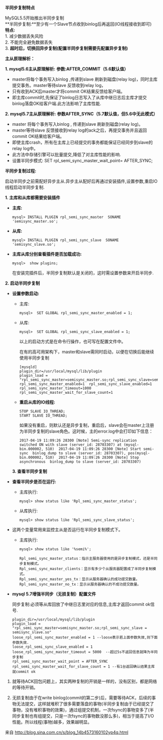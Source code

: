 **半同步复制特点**

  MySQL5.5开始推出半同步复制  
  **半同步复制:**至少有一个Slave节点收到binlog后再返回(IO线程接收到即可)  
  **特点:**  
    1. 减少数据丢失风险  
    2. 不能完全避免数据丢失  
    3. **超时后，切换回异步复制(配置半同步复制需要先配置异步复制)**  

 **主从原理解析：**

  **1. mysql5.6主从原理解析:**  **参数:AFTER_COMMIT（5.6默认值）**  

 - master将每个事务写入binlog ,传递到slave 刷新到磁盘(relay  log)，同时主库提交事务。master等待slave 反馈收到relay log，
 - 只有收到ACK后master才将commit OK结果反馈给客户端。  
 - 即主库commit时,先保证了binlog日志写入了从库中继日志后主库才提交binlog落盘OK给客户端.此方法影响了主库性能.  

  **2. mysql5.7主从原理解析:**   **参数AFTER_SYNC（5.7默认值，但5.6中无此模式）**  

  - master 将每个事务写入binlog , 传递到slave 刷新到磁盘(relay  log)。
  - master等待slave 反馈接收到relay log的ack之后，再提交事务并且返回commit OK结果给客户端。  
  - 即使主库crash，所有在主库上已经提交的事务都能保证已经同步到slave的relay log中。
  - 此方法中存储引擎可以批量提交,降低了对主库性能的影响.  
  - 设置半同步模式: SET rpl_semi_sync_master_wait_point= AFTER_SYNC;  

**半同步复制过程:**

  启动半同步之前需配好异步主从.异步主从配好后再通过安装插件,设置参数,重启IO线程启动半同步复制.  

  **1. 主库和从库都需要安装插件**  
  - **主库:**  
    ```
    mysql> INSTALL PLUGIN rpl_semi_sync_master  SONAME 'semisync_master.so';  
    ```
  - **从库:**  
    ```
    mysql> INSTALL PLUGIN rpl_semi_sync_slave  SONAME 'semisync_slave.so';
    ```
  - **主库从库分别查看插件是否加载成功:**  
    ```
    mysql>  show plugins;
    ```
    
    在安装完插件后，半同步复制默认是关闭的，这时需设置参数来开启半同步.  
    

  **2. 启动半同步复制**  
  - **设置参数启动:**  
    - 主库:  
      ```
      mysql>  SET GLOBAL rpl_semi_sync_master_enabled = 1;  
      ```
    - 从库:  
      ```
      mysql>  SET GLOBAL rpl_semi_sync_slave_enabled = 1;  
      ```
      以上的启动方式是在命令行操作，也可写在配置文件中。 

      在有的高可用架构下，master和slave需同时启动，以便在切换后能继续使用半同步复制  
      ```
      [mysqld]  
      plugin_dir=/usr/local/mysql/lib/plugin  
      plugin_load =  "rpl_semi_sync_master=semisync_master.so;rpl_semi_sync_slave=semisync_slave.so"  rpl_semi_sync_master_enabled=1  rpl_semi_sync_slave_enabled=1  rpl_semi_sync_master_timeout=1000  rpl_semi_sync_master_wait_for_slave_count=1  
      ```
    - **重启从库的IO线程:**  
      ```
      STOP SLAVE IO_THREAD;  
      START SLAVE IO_THREAD;  
      ```
      如果没有重启，则默认还是异步复制，重启后，slave会在master上注册为半同步复制的slave角色。这时候，主的error.log中会打印如下信息：  
      ```
      2017-04-19 11:09:26 28300 [Note] Semi-sync replication  switched ON with slave (server_id: 28703307) at (mysql-bin.000002, 510)  2017-04-19 11:09:26 28300 [Note] Start semi-sync  binlog_dump to slave (server_id: 28703307), pos(mysql-bin.000002, 510)  2017-04-19 11:09:26 28300 [Note] Stop asynchronous  binlog_dump to slave (server_id: 28703307) 
      ```
    **3. 查看半同步复制**  
  - **查看半同步是否在运行:**  
    - 主库执行:  
      ```
      mysql> show status like 'Rpl_semi_sync_master_status';  
      ```
    - 从库执行:  
      ```
      mysql> show status like 'Rpl_semi_sync_slave_status';  
      ```
    
  - 这两个变量常用来监控主从是否运行在半同步复制模式下。  
    - 主库执行:
      ```
      mysql> show status like '%semi%';
      
      Rpl_semi_sync_master_status：指示主服务器使用的是异步复制模式，还是半同步复制模式。  
      Rpl_semi_sync_master_clients：显示有多少个从服务器配置成了半同步复制模式。  
      Rpl_semi_sync_master_yes_tx：显示从服务器确认的成功提交数量。  Rpl_semi_sync_master_no_tx：显示从服务器确认的不成功提交数量。  
      ```
- **mysql 5.7增强半同步（无损复制）配置文件**

  同步复制:必须等从库回放了中继日志里对应的信息,主库才返回commit ok信号.
  ```
  plugin_dir=/usr/local/mysql/lib/plugin
  plugin_load = "rpl_semi_sync_master=semisync_master.so;rpl_semi_sync_slave = semisync_slave.so"
  loose_rpl_semi_sync_master_enabled = 1 --loose表示若上面参数失效,则下面参数失效.
  loose_rpl_semi_sync_slave_enabled = 1
  loose_rpl_semi_sync_master_timeout = 5000  --超过5s不返回信息就降为半同步复制
  rpl_semi_sync_master_wait_point = AFTER_SYNC
  rpl_semi_sync_master_wait_for_slave_count = 1 --有1台返回确认结果主库就commit ok
  ```
1. 就等待ACK回包问题上，其实两种复制的开销是一样的，没有区别，都是网络的等待开销。

2. 无损复制由于在write binlog(commit的第二步)后，需要等待ACK，后续的事物无法提交，这样就堆积了很多需要落盘的事物(半同步复制由于已经提交了事物，没有堆积事物的效果)，通过组提交机制，一次fsync的事物变多了(半同步复制也有组提交，只是一次fsync的事物数没那么多)，相当于提高了I/O性能。所以线程(事物)越多，效果越明显。

 

来自 <http://blog.sina.com.cn/s/blog_14b4573160102yp4q.html>

 